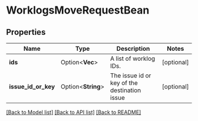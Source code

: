 # WorklogsMoveRequestBean

## Properties

Name | Type | Description | Notes
------------ | ------------- | ------------- | -------------
**ids** | Option<**Vec<i64>**> | A list of worklog IDs. | [optional]
**issue_id_or_key** | Option<**String**> | The issue id or key of the destination issue | [optional]

[[Back to Model list]](../README.md#documentation-for-models) [[Back to API list]](../README.md#documentation-for-api-endpoints) [[Back to README]](../README.md)


